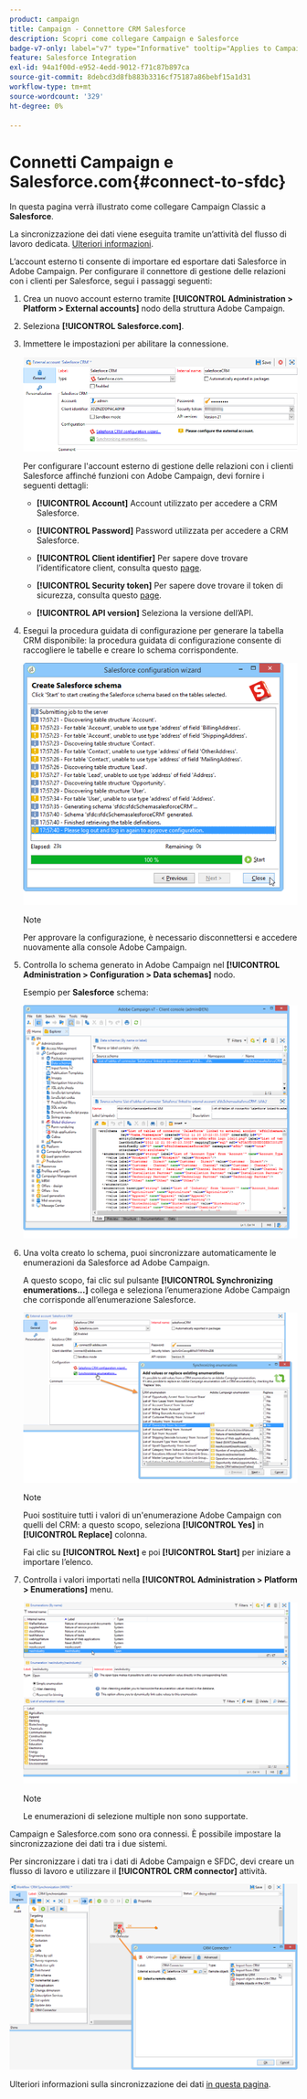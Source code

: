 ```yaml
---
product: campaign
title: Campaign - Connettore CRM Salesforce
description: Scopri come collegare Campaign e Salesforce
badge-v7-only: label="v7" type="Informative" tooltip="Applies to Campaign Classic v7 only"
feature: Salesforce Integration
exl-id: 94a1f00d-e952-4edd-9012-f71c87b897ca
source-git-commit: 8debcd3d8fb883b3316cf75187a86bebf15a1d31
workflow-type: tm+mt
source-wordcount: '329'
ht-degree: 0%

---
```


# Connetti Campaign e Salesforce.com{#connect-to-sfdc}



In questa pagina verrà illustrato come collegare Campaign Classic a **Salesforce**.

La sincronizzazione dei dati viene eseguita tramite un’attività del flusso di lavoro dedicata. [Ulteriori informazioni](../../platform/using/crm-data-sync.md).


L’account esterno ti consente di importare ed esportare dati Salesforce in Adobe Campaign.
Per configurare il connettore di gestione delle relazioni con i clienti per Salesforce, segui i passaggi seguenti:

1. Crea un nuovo account esterno tramite **[!UICONTROL Administration > Platform > External accounts]** nodo della struttura Adobe Campaign.
1. Seleziona **[!UICONTROL Salesforce.com]**.
1. Immettere le impostazioni per abilitare la connessione.

   ![](assets/ext_account_17.png)

   Per configurare l&#39;account esterno di gestione delle relazioni con i clienti Salesforce affinché funzioni con Adobe Campaign, devi fornire i seguenti dettagli:

   * **[!UICONTROL Account]**
Account utilizzato per accedere a CRM Salesforce.

   * **[!UICONTROL Password]**
Password utilizzata per accedere a CRM Salesforce.

   * **[!UICONTROL Client identifier]**
Per sapere dove trovare l’identificatore client, consulta questo [page](https://help.salesforce.com/articleView?id=000205876&amp;type=1).

   * **[!UICONTROL Security token]**
Per sapere dove trovare il token di sicurezza, consulta questo [page](https://help.salesforce.com/articleView?id=000205876&amp;type=1).

   * **[!UICONTROL API version]**
Seleziona la versione dell’API.
1. Esegui la procedura guidata di configurazione per generare la tabella CRM disponibile: la procedura guidata di configurazione consente di raccogliere le tabelle e creare lo schema corrispondente.

   ![](assets/crm_connectors_sfdc_launch.png)

   >[!NOTE]
   >
   >Per approvare la configurazione, è necessario disconnettersi e accedere nuovamente alla console Adobe Campaign.

1. Controlla lo schema generato in Adobe Campaign nel **[!UICONTROL Administration > Configuration > Data schemas]** nodo.

   Esempio per **Salesforce** schema:

   ![](assets/crm_connectors_sfdc_table.png)

1. Una volta creato lo schema, puoi sincronizzare automaticamente le enumerazioni da Salesforce ad Adobe Campaign.

   A questo scopo, fai clic sul pulsante **[!UICONTROL Synchronizing enumerations...]** collega e seleziona l’enumerazione Adobe Campaign che corrisponde all’enumerazione Salesforce.



   ![](assets/crm_connectors_sfdc_enum.png)

   >[!NOTE]
   >
   >Puoi sostituire tutti i valori di un&#39;enumerazione Adobe Campaign con quelli del CRM: a questo scopo, seleziona **[!UICONTROL Yes]** in **[!UICONTROL Replace]** colonna.


   Fai clic su **[!UICONTROL Next]** e poi **[!UICONTROL Start]** per iniziare a importare l’elenco.

1. Controlla i valori importati nella **[!UICONTROL Administration > Platform > Enumerations]** menu.

   ![](assets/crm_connectors_sfdc_exe.png)

   >[!NOTE]
   >
   > Le enumerazioni di selezione multiple non sono supportate.

Campaign e Salesforce.com sono ora connessi. È possibile impostare la sincronizzazione dei dati tra i due sistemi.

Per sincronizzare i dati tra i dati di Adobe Campaign e SFDC, devi creare un flusso di lavoro e utilizzare il **[!UICONTROL CRM connector]** attività.

![](assets/crm_connectors_sfdc_wf.png)

Ulteriori informazioni sulla sincronizzazione dei dati [in questa pagina](../../platform/using/crm-data-sync.md).
